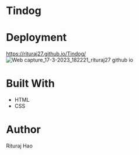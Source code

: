 # Tindog

# Deployment
https://rituraj27.github.io/Tindog/
![Web capture_17-3-2023_182221_rituraj27 github io](https://github.com/Rituraj27/Tindog/assets/104149080/0c9f5828-443e-4bfd-92b8-d9a57139fbdd)

# Built With
* HTML
* CSS

# Author
Rituraj Hao
